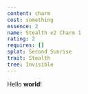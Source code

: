 ```yaml
---
content: charm
cost: something
essence: 2
name: Stealth e2 Charm 1
rating: 2
requires: []
splat: Second Sunrise
trait: Stealth
tree: Invisible
---
```


Hello **world**!
